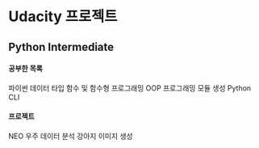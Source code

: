 # Udacity 프로젝트

## Python Intermediate
#### 공부한 목록
파이썬 데이터 타입
함수 및 함수형 프로그래밍
OOP 프로그래밍
모듈 생성
Python CLI

#### 프로젝트
NEO 우주 데이터 분석
강아지 이미지 생성
